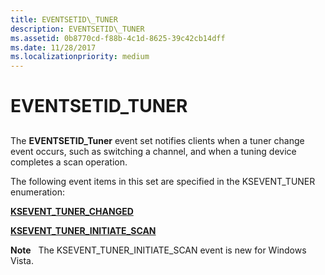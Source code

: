 ```yaml
---
title: EVENTSETID\_TUNER
description: EVENTSETID\_TUNER
ms.assetid: 0b8770cd-f88b-4c1d-8625-39c42cb14dff
ms.date: 11/28/2017
ms.localizationpriority: medium
---
```


# EVENTSETID\_TUNER


## <span id="ddk_eventsetid_tuner_ks"></span><span id="DDK_EVENTSETID_TUNER_KS"></span>


The **EVENTSETID\_Tuner** event set notifies clients when a tuner change event occurs, such as switching a channel, and when a tuning device completes a scan operation.

The following event items in this set are specified in the KSEVENT\_TUNER enumeration:

[**KSEVENT\_TUNER\_CHANGED**](ksevent-tuner-changed.md)

[**KSEVENT\_TUNER\_INITIATE\_SCAN**](ksevent-tuner-initiate-scan.md)

**Note**   The KSEVENT\_TUNER\_INITIATE\_SCAN event is new for Windows Vista.

 

 

 





